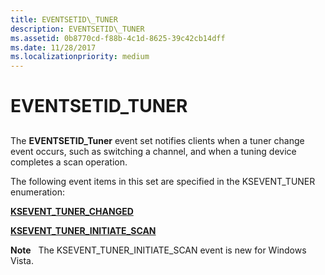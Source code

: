 ```yaml
---
title: EVENTSETID\_TUNER
description: EVENTSETID\_TUNER
ms.assetid: 0b8770cd-f88b-4c1d-8625-39c42cb14dff
ms.date: 11/28/2017
ms.localizationpriority: medium
---
```


# EVENTSETID\_TUNER


## <span id="ddk_eventsetid_tuner_ks"></span><span id="DDK_EVENTSETID_TUNER_KS"></span>


The **EVENTSETID\_Tuner** event set notifies clients when a tuner change event occurs, such as switching a channel, and when a tuning device completes a scan operation.

The following event items in this set are specified in the KSEVENT\_TUNER enumeration:

[**KSEVENT\_TUNER\_CHANGED**](ksevent-tuner-changed.md)

[**KSEVENT\_TUNER\_INITIATE\_SCAN**](ksevent-tuner-initiate-scan.md)

**Note**   The KSEVENT\_TUNER\_INITIATE\_SCAN event is new for Windows Vista.

 

 

 





